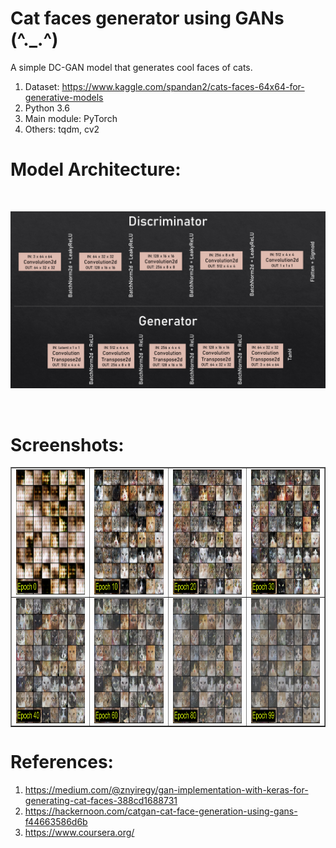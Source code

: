 # Cat faces generator using GANs (^._.^)

A simple DC-GAN model that generates cool faces of cats.

1. Dataset: https://www.kaggle.com/spandan2/cats-faces-64x64-for-generative-models
2. Python 3.6
2. Main module: PyTorch
4. Others: tqdm, cv2

# Model Architecture:

<br>
<p align="center"><img width="800" src="https://raw.githubusercontent.com/aryanjain28/Cat-faces-generator-using-GANs/main/CatModel.png"></p>
<br>

# Screenshots:

<p align="center">
<table align="center" border="1">
  
 <tr>
  <td><img align="center" src="https://raw.githubusercontent.com/aryanjain28/Cat-faces-generator-using-GANs/main/Screenshots/IMAGE_EPOCH_00.png" height="200" /></td>
  <td><img align="center" src="https://raw.githubusercontent.com/aryanjain28/Cat-faces-generator-using-GANs/main/Screenshots/IMAGE_EPOCH_10.png" height="200" /></td>
  <td><img align="center" src="https://raw.githubusercontent.com/aryanjain28/Cat-faces-generator-using-GANs/main/Screenshots/IMAGE_EPOCH_20.png" height="200" /></td>
  <td><img align="center" src="https://raw.githubusercontent.com/aryanjain28/Cat-faces-generator-using-GANs/main/Screenshots/IMAGE_EPOCH_30.png" height="200" /></td>
 </tr>
 
 
 <tr>
  <td><img align="center" src="https://raw.githubusercontent.com/aryanjain28/Cat-faces-generator-using-GANs/main/Screenshots/IMAGE_EPOCH_40.png" height="200" /></td>
  <td><img align="center" src="https://raw.githubusercontent.com/aryanjain28/Cat-faces-generator-using-GANs/main/Screenshots/IMAGE_EPOCH_60.png" height="200" /></td>
  <td><img align="center" src="https://raw.githubusercontent.com/aryanjain28/Cat-faces-generator-using-GANs/main/Screenshots/IMAGE_EPOCH_80.png" height="200" /></td>
  <td><img align="center" src="https://raw.githubusercontent.com/aryanjain28/Cat-faces-generator-using-GANs/main/Screenshots/IMAGE_EPOCH_99.png" height="200" /></td>
 </tr>
 

</table>
</p>


# References:

1. https://medium.com/@znyiregy/gan-implementation-with-keras-for-generating-cat-faces-388cd1688731
2. https://hackernoon.com/catgan-cat-face-generation-using-gans-f44663586d6b
3. https://www.coursera.org/


